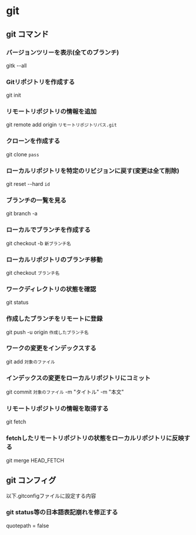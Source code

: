 # git

## git コマンド
### バージョンツリーを表示(全てのブランチ)
gitk --all

### Gitリポジトリを作成する
git init

### リモートリポジトリの情報を追加
git remote add origin `リモートリポジトリパス.git`

### クローンを作成する
git clone `pass`

### ローカルリポジトリを特定のリビジョンに戻す(変更は全て削除)
git reset --hard `id`

### ブランチの一覧を見る
git branch -a

### ローカルでブランチを作成する
git checkout -b `新ブランチ名`


### ローカルリポジトリのブランチ移動
git checkout `ブランチ名`

### ワークディレクトリの状態を確認
git status


### 作成したブランチをリモートに登録
git push -u origin `作成したブランチ名`


### ワークの変更をインデックスする
git add `対象のファイル`

### インデックスの変更をローカルリポジトリにコミット
git commit `対象のファイル` -m "タイトル" -m "本文"

### リモートリポジトリの情報を取得する
git fetch

### fetchしたリモートリポジトリの状態をローカルリポジトリに反映する
git merge HEAD_FETCH

## git コンフィグ
以下.gitconfigファイルに設定する内容

### git status等の日本語表記崩れを修正する
quotepath = false
